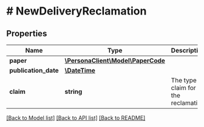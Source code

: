 # # NewDeliveryReclamation

## Properties

Name | Type | Description | Notes
------------ | ------------- | ------------- | -------------
**paper** | [**\PersonaClient\Model\PaperCode**](PaperCode.md) |  | [optional] 
**publication_date** | [**\DateTime**](\DateTime.md) |  | 
**claim** | **string** | The type of claim for the reclamation | 

[[Back to Model list]](../../README.md#documentation-for-models) [[Back to API list]](../../README.md#documentation-for-api-endpoints) [[Back to README]](../../README.md)


